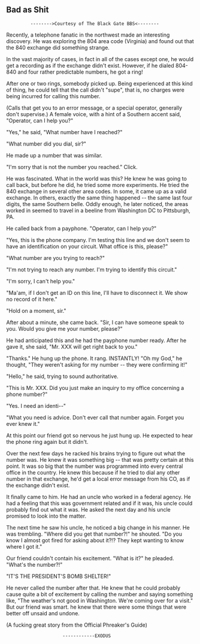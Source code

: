 ## Bad as Shit
             -------->Courtesy of The Black Gate BBS<--------

Recently, a telephone fanatic in the northwest made an interesting
discovery.  He was exploring the 804 area code (Virginia) and found out that
the 840 exchange did something strange.

In the vast majority of cases, in fact in all of the cases except one, he
would get a recording as if the exchange didn't exist. However, if he dialed
804-840 and four rather predictable numbers, he got a ring!

After one or two rings, somebody picked up.  Being experienced at this
kind of thing, he could tell that the call didn't "supe", that is, no charges
were being incurred for calling this number.

(Calls that get you to an error message, or a special operator, generally
don't supervise.)  A female voice, with a hint of a Southern accent said,
"Operator, can I help you?"

"Yes," he said, "What number have I reached?"

"What number did you dial, sir?"

He made up a number that was similar.

"I'm sorry that is not the number you reached."  Click.

He was fascinated.  What in the world was this?  He knew he was going to
call back, but before he did, he tried some more experiments. He tried the 840
exchange in several other area codes.  In some, it came up as a valid exchange.
In others, exactly the same thing happened -- the same last four digits, the
same Southern belle.  Oddly enough, he later noticed, the areas worked in
seemed to travel in a beeline from Washington DC to Pittsburgh, PA.

He called back from a payphone.  "Operator, can I help you?"

"Yes, this is the phone company.  I'm testing this line and we don't seem to
have an identification on your circuit.  What office is this, please?"

"What number are you trying to reach?"

"I'm not trying to reach any number.  I'm trying to identify this circuit."

"I'm sorry, I can't help you."

"Ma'am, if I don't get an ID on this line, I'll have to disconnect it.  We
show no record of it here."

"Hold on a moment, sir."

After about a minute, she came back.  "Sir, I can have someone speak to you.
Would you give me your number, please?"

He had anticipated this and he had the payphone number ready. After he gave
it, she said, "Mr. XXX will get right back to you."

"Thanks."  He hung up the phone.  It rang.  INSTANTLY!  "Oh my God," he
thought, "They weren't asking for my number -- they were confirming it!"

"Hello," he said, trying to sound authoritative.

"This is Mr. XXX.  Did you just make  an inquiry to my office concerning a
phone number?"

"Yes.  I need an identi--"

"What you need is advice.  Don't ever call that number again. Forget you
ever knew it."

At this point our friend got so nervous he just hung up.  He expected to
hear the phone ring again but it didn't.

Over the next few days he racked his brains trying to figure out what the
number was.  He knew it was something big -- that was pretty certain at this
point.  It was so big that the number was programmed into every central office
in the country.  He knew this because if he tried to dial any other number in
that exchange, he'd get a local error message from his CO, as if the exchange
didn't exist.

It finally came to him.  He had an uncle who worked in a federal agency.  He
had a feeling that this was government related and if it was, his uncle could
probably find out what it was.  He asked the next day and his uncle promised to
look into the matter.

The next time he saw his uncle, he noticed a big change in his manner.  He
was trembling.  "Where did you get that number?!"  he shouted.  "Do you know I
almost got fired for asking about it?!? They kept wanting to know where I got
it."

Our friend couldn't contain his excitement.  "What is it?" he pleaded.
"What's the number?!"

"IT'S THE PRESIDENT'S BOMB SHELTER!"

He never called the number after that.  He knew that he could probably cause
quite a bit of excitement by calling the number and saying something like, "The
weather's not good in Washington.  We're coming over for a visit."  But our
friend was smart.  he knew that there were some things that were better off
unsaid and undone.

(A fucking great story from the Official Phreaker's Guide)

                         ------------EXODUS
